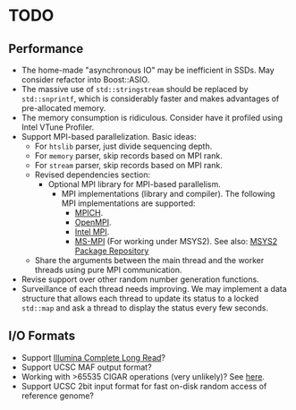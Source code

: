 # TODO

## Performance

- The home-made "asynchronous IO" may be inefficient in SSDs. May consider refactor into Boost::ASIO.
- The massive use of `std::stringstream` should be replaced by `std::snprintf`, which is considerably faster and makes advantages of pre-allocated memory.
- The memory consumption is ridiculous. Consider have it profiled using Intel VTune Profiler.
- Support MPI-based parallelization. Basic ideas:
  - For `htslib` parser, just divide sequencing depth.
  - For `memory` parser, skip records based on MPI rank.
  - For `stream` parser, skip records based on MPI rank.
  - Revised dependencies section:
    - Optional MPI library for MPI-based parallelism.
      - MPI implementations (library and compiler). The following MPI implementations are supported:
        - [MPICH](https://www.mpich.org/).
        - [OpenMPI](https://www.open-mpi.org/).
        - [Intel MPI](https://www.intel.com/content/www/us/en/developer/tools/oneapi/mpi-library.html).
        - [MS-MPI](https://learn.microsoft.com/en-us/message-passing-interface/microsoft-mpi) (For working under MSYS2). See also: [MSYS2 Package Repository](https://packages.msys2.org/packages/mingw-w64-x86_64-msmpi)
  - Share the arguments between the main thread and the worker threads using pure MPI communication.
- Revise support over other random number generation functions.
- Surveillance of each thread needs improving. We may implement a data structure that allows each thread to update its status to a locked `std::map` and ask a thread to display the status every few seconds.

## I/O Formats

- Support [Illumina Complete Long Read](https://www.illumina.com/products/by-brand/complete-long-reads-portfolio.html)?
- Support UCSC MAF output format?
- Working with >65535 CIGAR operations (very unlikely)? See [here](https://github.com/lh3/minimap2?tab=readme-ov-file#working-with-65535-cigar-operations).
- Support UCSC 2bit input format for fast on-disk random access of reference genome?
